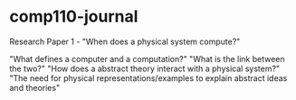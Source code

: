 # comp110-journal
Research Paper 1 - "When does a physical system compute?"

"What defines a computer and a computation?"
"What  is the link between the two?"
"How does a abstract theory interact with a physical system?"
"The need for physical representations/examples to explain abstract ideas and theories"


